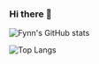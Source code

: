 ### Hi there 👋

![Fynn's GitHub stats](https://github-readme-stats.vercel.app/api?username=haayhappen&count_private=true&show_icons=true&theme=vue)

![Top Langs](https://github-readme-stats.vercel.app/api/top-langs/?username=haayhappen&theme=vue)

<!--
**haayhappen/haayhappen** is a ✨ _special_ ✨ repository because its `README.md` (this file) appears on your GitHub profile.

Here are some ideas to get you started:

- 🔭 I’m currently working on ...
- 🌱 I’m currently learning ...
- 👯 I’m looking to collaborate on ...
- 🤔 I’m looking for help with ...
- 💬 Ask me about ...
- 📫 How to reach me: ...
- 😄 Pronouns: ...
- ⚡ Fun fact: ...
-->
